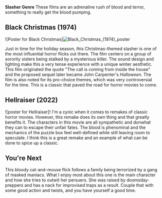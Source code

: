 **Slasher Genre**
These films are an adrenaline rush of blood and terror, something to really get the blood pumping.

## Black Christmas (1974)
	
![Poster for Black Christmas]![Black_Christmas_(1974)_poster](https://github.com/user-attachments/assets/212b4758-e9f0-40a1-8266-17818f836356)

Just in time for the holiday season, this Christmas-themed slasher is one of the most influential horror flicks out there. The film centers on a group of sorority sisters being stalked by a mysterious killer.
The sound design and lighting make this a very tense experience with a unique winter aesthetic.
This film originated the quote "The call is coming from inside the house" and the proposed sequel later became John Carpenter's *Halloween*. The film is also noted for its pro-choice themes, which was very controversial
for the time. This is a classic that paved the road for horror movies to come.


## Hellraiser (2022)

![poster for Hellraiser]!
I'm a cynic when it comes to remakes of classic horror movies. However, this remake does its own thing and that greatly benefits it. The characters in this movie are all sympathetic and donwhat they can to escape their unfair fates. The blood is phenominal and the mechanics of the puzzle box feel well-defined while still leaving room to speculate. I think this is a great remake and an example of what can be done to spice up a classic.

## You're Next
This bloody cat-and-mouse flick follows a family being terrorized by a gang of masked maniacs. What I enjoy most about this one is the main character and how she tries to outwit her persuers. She was raised by doomsday-preppers and has a nack for improvised traps as a result. Couple that with some good action and twists, and you have yourself a good time. 
